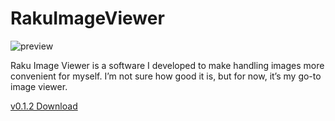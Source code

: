# RakuImageViewer
![preview](https://github.com/user-attachments/assets/c7ad468a-7b2e-49b7-90eb-908990884c86)

Raku Image Viewer is a software I developed to make handling images more convenient for myself. I’m not sure how good it is, but for now, it’s my go-to image viewer.

[v0.1.2 Download](https://github.com/B5JsXzojyO/RakuImageViewer/releases/download/v0.1.2/rkiv_v.0.1.2.zip)
